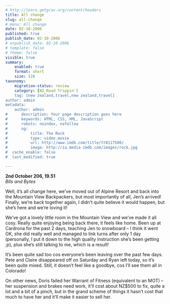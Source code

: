 ```yaml
---
# http://learn.getgrav.org/content/headers
title: All change
slug: all-change
# menu: All change
date: 02-10-2006
published: true
publish_date: 02-10-2006
# unpublish_date: 02-10-2006
# template: false
# theme: false
visible: true
summary:
    enabled: true
    format: short
    size: 128
taxonomy:
    migration-status: review
    category: [NZ Road Trippin']
    tag: [new zealand,travel,new zealand,travel]
author: admin
metadata:
    author: admin
#      description: Your page description goes here
#      keywords: HTML, CSS, XML, JavaScript
#      robots: noindex, nofollow
#      og:
#          title: The Rock
#          type: video.movie
#          url: http://www.imdb.com/title/tt0117500/
#          image: http://ia.media-imdb.com/images/rock.jpg
#  cache_enable: false
#  last_modified: true

---
```


**2nd October 206, 19.51**  
*Bits and Bytes*

Well, it’s all change here, we’ve moved out of Alpine Resort and back into the Mountain View Backpackers, but most importantly of all, Jen’s arrived! Finally, we’re back together again, I didn’t quite believe it would happen, but she’s here and we’re loving it!

We’ve got a lovely little room in the Mountain View and we’ve made it all cosy. Really quite enjoying being back there, it feels like home. Been up at Cardrona for the past 2 days, teaching Jen to snowboard – I think it went OK, she did really well and managed to link turns after only 1 day (personally, I put it down to the high quality instruction she’s been getting ;p), plus she’s still talking to me, which is a result!

It’s been quite sad too cos everyone’s been leaving over the past few days. Pete and Claire disappeared off on Saturday and Ryan left today, so it’s been quite mixed. Still, it doesn’t feel like a goodbye, cos I’ll see them all in Colorado!

On other news, Doris failed her Warrant of Fitness (equivalent to an MOT) – her suspension and brakes need work, it’ll cost about NZ$500 to fix, quite a lot and a bit of a pinch, but in the grand scheme of things it hasn’t cost that much to have her and it’ll make it easier to sell her.